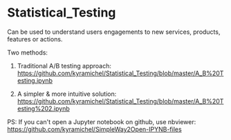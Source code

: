 # Statistical_Testing

Can be used to understand users engagements to new services, products, features or actions. 

Two methods:

1. Traditional A/B testing approach: https://github.com/kyramichel/Statistical_Testing/blob/master/A_B%20Testing.ipynb

2. A simpler & more intuitive solution:
https://github.com/kyramichel/Statistical_Testing/blob/master/A_B%20Testing%202.ipynb





PS: If you can't open a Jupyter notebook on github, use nbviewer:
https://github.com/kyramichel/SimpleWay2Open-IPYNB-files
